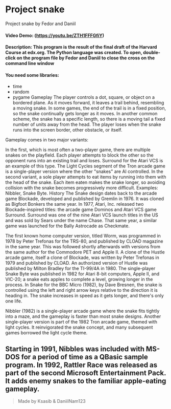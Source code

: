 # Project snake
Project snake by Fedor and Daniil
#### Video Demo:  (https://youtu.be/ZTH1FFFGfiY)
#### Description: This program is the result of the final draft of the Harvard Course at edx.org. The Python language was created. To open, double-click on the program file by Fedor and Daniil to close the cross on the command line window
  #### You need some libraries:
* time
* random
* pygame
Gameplay
The player controls a dot, square, or object on a bordered plane. As it moves forward, it leaves a trail behind, resembling a moving snake. In some games, the end of the trail is in a fixed position, so the snake continually gets longer as it moves. In another common scheme, the snake has a specific length, so there is a moving tail a fixed number of units away from the head. The player loses when the snake runs into the screen border, other obstacle, or itself.

Gameplay comes in two major variants:

In the first, which is most often a two-player game, there are multiple snakes on the playfield. Each player attempts to block the other so the opponent runs into an existing trail and loses. Surround for the Atari VCS is an example of this type. The Light Cycles segment of the Tron arcade game is a single-player version where the other "snakes" are AI controlled.
In the second variant, a sole player attempts to eat items by running into them with the head of the snake. Each item eaten makes the snake longer, so avoiding collision with the snake becomes progressively more difficult. Examples: Nibbler, Snake Byte.
History
The Snake design dates back to the arcade game Blockade, developed and published by Gremlin in 1976. It was cloned as Bigfoot Bonkers the same year. In 1977, Atari, Inc. released two Blockade-inspired titles: the arcade game Dominos and Atari VCS game Surround. Surround was one of the nine Atari VCS launch titles in the US and was sold by Sears under the name Chase. That same year, a similar game was launched for the Bally Astrocade as Checkmate.

The first known home computer version, titled Worm, was programmed in 1978 by Peter Trefonas for the TRS-80, and published by CLOAD magazine in the same year. This was followed shortly afterwards with versions from the same author for the Commodore PET and Apple II. A clone of the Hustle arcade game, itself a clone of Blockade, was written by Peter Trefonas in 1979 and published by CLOAD. An authorized version of Hustle was published by Milton Bradley for the TI-99/4A in 1980. The single-player Snake Byte was published in 1982 for Atari 8-bit computers, Apple II, and VIC-20; a snake eats apples to complete a level, growing longer in the process. In Snake for the BBC Micro (1982), by Dave Bresnen, the snake is controlled using the left and right arrow keys relative to the direction it is heading in. The snake increases in speed as it gets longer, and there's only one life.

Nibbler (1982) is a single-player arcade game where the snake fits tightly into a maze, and the gameplay is faster than most snake designs. Another single-player version is part of the 1982 Tron arcade game, themed with light cycles. It reinvigorated the snake concept, and many subsequent games borrowed the light cycle theme.

Starting in 1991, Nibbles was included with MS-DOS for a period of time as a QBasic sample program. In 1992, Rattler Race was released as part of the second Microsoft Entertainment Pack. It adds enemy snakes to the familiar apple-eating gameplay.
---
>Made by Ksasib & DaniilNam123
